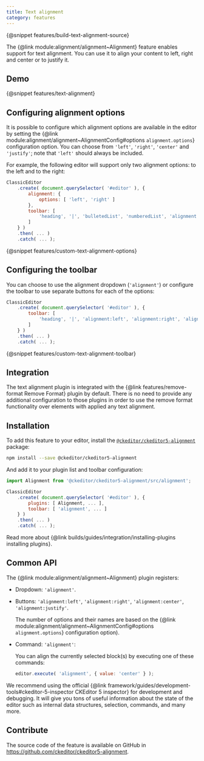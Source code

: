 ```yaml
---
title: Text alignment
category: features
---
```


{@snippet features/build-text-alignment-source}

The {@link module:alignment/alignment~Alignment} feature enables support for text alignment. You can use it to align your content to left, right and center or to justify it.

## Demo

{@snippet features/text-alignment}

## Configuring alignment options

It is possible to configure which alignment options are available in the editor by setting the {@link module:alignment/alignment~AlignmentConfig#options `alignment.options`} configuration option. You can choose from `'left'`, `'right'`, `'center'` and `'justify'`;  note that `'left'` should always be included.

For example, the following editor will support only two alignment options: to the left and to the right:

```js
ClassicEditor
	.create( document.querySelector( '#editor' ), {
		alignment: {
			options: [ 'left', 'right' ]
		},
		toolbar: [
			'heading', '|', 'bulletedList', 'numberedList', 'alignment', 'undo', 'redo'
		]
	} )
	.then( ... )
	.catch( ... );
```

{@snippet features/custom-text-alignment-options}

## Configuring the toolbar

You can choose to use the alignment dropdown (`'alignment'`) or configure the toolbar to use separate buttons for each of the options:

```js
ClassicEditor
	.create( document.querySelector( '#editor' ), {
		toolbar: [
			'heading', '|', 'alignment:left', 'alignment:right', 'alignment:center', 'alignment:justify'
		]
	} )
	.then( ... )
	.catch( ... );
```

{@snippet features/custom-text-alignment-toolbar}

## Integration

The text alignment plugin is integrated with the {@link features/remove-format Remove Format} plugin by default. There is no need to provide any additional configuration to those plugins in order to use the remove format functionality over elements with applied any text alignment.


## Installation

To add this feature to your editor, install the [`@ckeditor/ckeditor5-alignment`](https://www.npmjs.com/package/@ckeditor/ckeditor5-alignment) package:

```bash
npm install --save @ckeditor/ckeditor5-alignment
```

And add it to your plugin list and toolbar configuration:

```js
import Alignment from '@ckeditor/ckeditor5-alignment/src/alignment';

ClassicEditor
	.create( document.querySelector( '#editor' ), {
		plugins: [ Alignment, ... ],
		toolbar: [ 'alignment', ... ]
	} )
	.then( ... )
	.catch( ... );
```

<info-box info>
	Read more about {@link builds/guides/integration/installing-plugins installing plugins}.
</info-box>

## Common API

The {@link module:alignment/alignment~Alignment} plugin registers:

* Dropdown: `'alignment'`.
* Buttons: `'alignment:left'`, `'alignment:right'`, `'alignment:center'`, `'alignment:justify'`.

	The number of options and their names are based on the {@link module:alignment/alignment~AlignmentConfig#options `alignment.options`} configuration option).

* Command: `'alignment'`:

	You can align the currently selected block(s) by executing one of these commands:

	```js
	editor.execute( 'alignment', { value: 'center' } );
	```

<info-box>
	We recommend using the official {@link framework/guides/development-tools#ckeditor-5-inspector CKEditor 5 inspector} for development and debugging. It will give you tons of useful information about the state of the editor such as internal data structures, selection, commands, and many more.
</info-box>

## Contribute

The source code of the feature is available on GitHub in https://github.com/ckeditor/ckeditor5-alignment.
